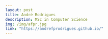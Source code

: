 ```yaml
---
layout: post
title: André Rodrigues
description: MSc in Computer Science
img: /img/afpr.jpg
link: "https://andrefprodrigues.github.io/"
---
```

